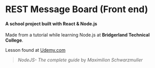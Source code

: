 # REST Message Board (Front end)
#### A school project built with React & Node.js
Made from a tutorial while learning Node.js at **Bridgerland Technical College**.

Lesson found at [Udemy.com](https://www.udemy.com/home/my-courses/learning/)
> _NodeJS- The complete guide_ by _Maximilion Schwarzmuller_